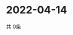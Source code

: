 # 2022-04-14
  共 0条

  <!-- BEGIN -->
  <!-- 最后更新时间Thu Apr 14 2022 18:07:15 GMT+0000 (Coordinated Universal Time) -->
  
  <!-- END -->
  
  